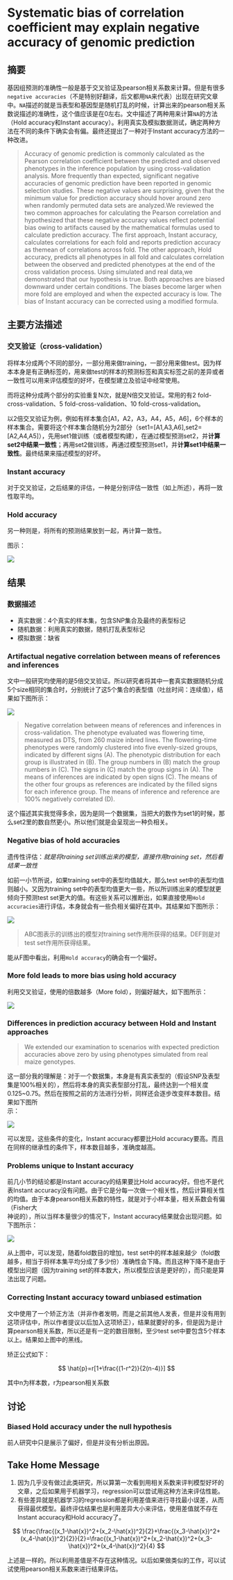 # Systematic bias of correlation coefficient may explain negative accuracy of genomic prediction

## 摘要

基因组预测的准确性一般是基于交叉验证及pearson相关系数来计算。但是有很多`negative accuracies`（不是特别好翻译，后文都用`NA`来代表）出现在研究文章中。`NA`描述的就是当表型和基因型是随机打乱的时候，计算出来的pearson相关系数说描述的准确性，这个值应该是在0左右。文中描述了两种用来计算`NA`的方法（Hold accuracy和Instant accuracy）。利用真实及模拟数据测试，确定两种方法在不同的条件下确实会有偏。最终还提出了一种对于Instant accuracy方法的一种改进。

> Accuracy of genomic prediction is commonly calculated as the Pearson correlation coefficient between the predicted and observed phenotypes in the inference population by using cross-validation analysis. More frequently than expected, significant negative accuracies of genomic prediction have been reported in genomic selection studies. These negative values are surprising, given that the minimum value for prediction accuracy should hover around zero when randomly permuted data sets are analyzed.We reviewed the two common approaches for calculating the Pearson correlation and hypothesized that these negative accuracy values reflect potential bias owing to artifacts caused by the mathematical formulas used to calculate prediction accuracy. The first approach, Instant accuracy, calculates correlations for each fold and reports prediction accuracy as themean of correlations across fold. The other approach, Hold accuracy, predicts all phenotypes in all fold and calculates correlation between the observed and predicted phenotypes at the end of the cross validation process. Using simulated and real data,we demonstrated that our hypothesis is true. Both approaches are biased downward under certain conditions. The biases become larger when more fold are employed and when the expected accuracy is low. The bias of Instant accuracy can be corrected using a modified formula.

## 主要方法描述

### 交叉验证（cross-validation）

将样本分成两个不同的部分，一部分用来做training，一部分用来做test。因为样本本身是有正确标签的，用来做test的样本的预测标签和真实标签之前的差异或者一致性可以用来评估模型的好坏，在模型建立及验证中经常使用。

而将这种分成两个部分的实验重复N次，就是N倍交叉验证。常用的有2 fold-cross-validation、5 fold-cross-validation、10 fold-cross-validation。

以2倍交叉验证为例，例如有样本集合\[A1，A2，A3，A4，A5，A6\]，6个样本的样本集合。需要将这个样本集合随机分为2部分（set1=\[A1,A3,A6\],set2=\[A2,A4,A5\]），先用set1做训练（或者模型构建），在通过模型预测set2，并**计算set2中结果一致性**；再用set2做训练，再通过模型预测set1，并**计算set1中结果一致性**。最终结果来描述模型的好坏。

### Instant accuracy

对于交叉验证，之后结果的评估，一种是分别评估一致性（如上所述），再将一致性取平均。

### Hold accuracy

另一种则是，将所有的预测结果放到一起，再计算一致性。

图示：

![](/methods/images/cross-validation.png)

## 结果

### 数据描述

* 真实数据：4个真实的样本集，包含SNP集合及最终的表型标记
* 随机数据：利用真实的数据，随机打乱表型标记
* 模拟数据：缺省

### Artifactual negative correlation between means of references and inferences

文中一般研究均使用的是5倍交叉验证。所以研究者将其中一套真实数据随机分成5个size相同的集合时，分别统计了这5个集合的表型值（吐丝时间：连续值），结果如下图所示：

![](/methods/images/figure1.png)

> Negative correlation between means of references and inferences in cross-validation. The phenotype evaluated was flowering time, measured as DTS, from 260 maize inbred lines. The flowering-time phenotypes were randomly clustered into five evenly-sized groups, indicated by different signs \(A\). The phenotypic distribution for each group is illustrated in \(B\). The group numbers in \(B\) match the group numbers in \(C\). The signs in \(C\) match the group signs in \(A\). The means of inferences are indicated by open signs \(C\). The means of the other four groups as references are indicated by the filled signs for each inference group. The means of inference and reference are 100% negatively correlated \(D\).

这个描述其实我觉得多余，因为是同一个数据集，当把大的数作为set1的时候，那么set2里的数自然更小。所以他们就是会呈现出一种负相关。

### Negative bias of hold accuracies

遗传性评估：_就是将training set训练出来的模型，直接作用training set，然后看结果一致性_

如前一小节所说，如果training set中的表型均值越大，那么test set中的表型均值则越小。又因为training set中的表型均值更大一些，所以所训练出来的模型就更倾向于预测test set更大的值。有这些关系可以推断出，如果直接使用`Hold accuracies`进行评估，本身就会有一些负相关偏好在其中。其结果如下图所示：

![](/methods/images/figure2.png)

> ABC图表示的训练出的模型对training set作用所获得的结果。DEF则是对test set作用所获得结果。

能从F图中看出，利用`Hold accuracy`的确会有一个偏好。

### More fold leads to more bias using hold accuracy

利用交叉验证，使用的倍数越多（More fold），则偏好越大，如下图所示：

![](/methods/images/figure3.png)

### Differences in prediction accuracy between Hold and Instant approaches

> We extended our examination to scenarios with expected prediction accuracies above zero by using phenotypes simulated from real maize genotypes.

这一部分我的理解是：对于一个数据集，本身是有真实表型的（假设SNP及表型集是100%相关的），然后将本身的真实表型部分打乱，最终达到一个相关度0.125~0.75。然后在按照之前的方法进行分析，同样还会逐步改变样本数目。结果如下图所  
示：

![](/methods/images/figure4.png)

可以发现，这些条件的变化，Instant accuracy都要比Hold accuracy要高。而且在同样的继承性的条件下，样本数目越多，准确度越高。

### Problems unique to Instant accuracy

前几小节的结论都是Instant accuracy的结果要比Hold accuracy好。但也不是代表Instant accuracy没有问题。由于它是分每一次做一个相关性，然后计算相关性的均值。由于本身pearson相关系数的特性，就是对于小样本量，相关系数会有偏（Fisher大  
神说的），所以当样本量很少的情况下，Instant accuracy结果就会出现问题。如下图所示：

![](/methods/images/figure5.png)

从上图中，可以发现，随着fold数目的增加，test set中的样本越来越少（fold数越多，相当于将样本集平均分成了多少份）准确性会下降。而且这种下降不是由于模型出问题（因为training set的样本数大，所以模型应该是更好的），而只能是算法出现了问题。

### Correcting Instant accuracy toward unbiased estimation

文中使用了一个矫正方法（并非作者发明，而是之前其他人发表，但是并没有用到这项评估中，所以作者提议以后加入这项矫正），结果就要好的多，但是因为是计算pearson相关系数，所以还是有一定的数目限制，至少test set中要包含5个样本以上。结果如上图中的黑线。

矫正公式如下：


$$
\hat{p}=r[1+\frac{(1-r^2)}{2(n-4)}]
$$ 


其中n为样本数，r为pearson相关系数

## 讨论

### Biased Hold accuracy under the null hypothesis

前人研究中只是展示了偏好，但是并没有分析出原因。

## Take Home Message

1. 因为几乎没有做过此类研究，所以算第一次看到用相关系数来评判模型好坏的文章，之后如果用于机器学习，regression可以尝试用这种方法来评估性能。
2. 有些差异就是机器学习的regression都是利用差值来进行寻找最小误差，从而获得最优模型。最终评估结果也是利用差异大小来评估，使用差值就不存在Instant accuracy和Hold accuracy了。



$$
\frac{\frac{(x_1-\hat{x})^2+(x_2-\hat{x})^2}{2}+\frac{(x_3-\hat{x})^2+(x_4-\hat{x})^2}{2}}{2}=\frac{(x_1-\hat{x})^2+(x_2-\hat{x})^2+(x_3-\hat{x})^2+(x_4-\hat{x})^2}{4}
$$


上述是一样的。所以利用差值是不存在这种情况。以后如果做类似的工作，可以试试使用pearson相关系数来进行结果评估。







